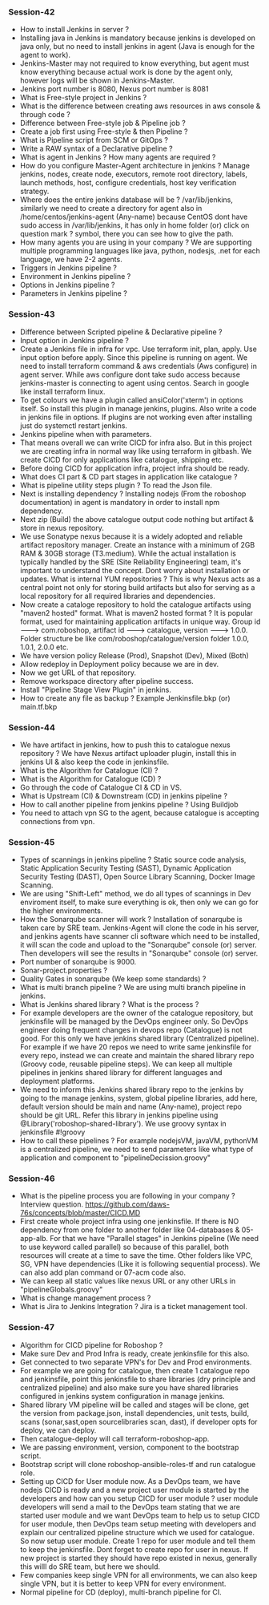 ### Session-42
- How to install Jenkins in server ?
- Installing java in Jenkins is mandatory because jenkins is developed on java only, but no need to install
  jenkins in agent (Java is enough for the agent to work).
- Jenkins-Master may not required to know everything, but agent must know everything because actual work is
  done by the agent only, however logs will be shown in Jenkins-Master.
- Jenkins port number is 8080, Nexus port number is 8081
- What is Free-style project in Jenkins ?
- What is the difference between creating aws resources in aws console & through code ?
- Difference between Free-style job & Pipeline job ?
- Create a job first using Free-style & then Pipeline ?
- What is Pipeline script from SCM or GitOps ? 
- Write a RAW syntax of a Declarative pipeline ?
- What is agent in Jenkins ? How many agents are required ?
- How do you configure Master-Agent architecture in jenkins ? Manage jenkins, nodes, create node, executors,
  remote root directory, labels, launch methods, host, configure credentials, host key verification strategy. 
- Where does the entire jenkins database will be ? /var/lib/jenkins, similarly we need to create a directory
  for agent also in /home/centos/jenkins-agent (Any-name) because CentOS dont have sudo access in
  /var/lib/jenkins, it has only in home folder (or) click on question mark ? symbol, there you can see how to
  give the path.
- How many agents you are using in your company ? We are supporting multiple programming languages like java,
  python, nodesjs, .net for each language, we have 2-2 agents.
- Triggers in Jenkins pipeline ?
- Environment in Jenkins pipeline ?
- Options in Jenkins pipeline ?
- Parameters in Jenkins pipeline ?

### Session-43
- Difference between Scripted pipeline & Declarative pipeline ?
- Input option in Jenkins pipeline ?
- Create a Jenkins file in infra for vpc. Use terraform init, plan, apply. Use input option before apply.
  Since this pipeline is running on agent. We need to install terraform command & aws credentials (Aws
  configure) in agent server. While aws configure dont take sudo access because jenkins-master is connecting
  to agent using centos. Search in google like install terraform linux.
- To get colours we have a plugin called ansiColor('xterm') in options itself. So install this plugin in
  manage jenkins, plugins. Also write a code in jenkins file in options. If plugins are not working even after
  installing just do systemctl restart jenkins.
- Jenkins pipeline when with parameters.
- That means overall we can write CICD for infra also. But in this project we are creating infra in normal way
  like using terraform in gitbash. We create CICD for only applications like catalogue, shipping etc.
- Before doing CICD for application infra, project infra should be ready.
- What does CI part & CD part stages in application like catalogue ?
- What is pipeline utility steps plugin ? To read the Json file.
- Next is installing dependency ? Installing nodejs (From the roboshop documentation) in agent is mandatory
  in order to install npm dependency.
- Next zip (Build) the above catalogue output code nothing but artifact & store in nexus repository.
- We use Sonatype nexus because it is a widely adopted and reliable artifact repository manager. Create an
  instance with a minimum of 2GB RAM & 30GB storage (T3.medium). While the actual installation is typically
  handled by the SRE (Site Reliability Engineering) team, it's important to understand the concept. Dont worry
  about installation or updates. What is internal YUM repositories ? This is why Nexus acts as a central point
  not only for storing build artifacts but also for serving as a local repository for all required libraries
  and dependencies.
- Now create a cataloge repository to hold the catalogue artifacts using "maven2 hosted" format. What is
  maven2 hosted format ? It is popular format, used for maintaining application artifacts in unique way. Group
  id ---> com.roboshop, artifact id ---> catalogue, version ---> 1.0.0. Folder structure be like
  com/roboshop/catalogue/version folder 1.0.0, 1.0.1, 2.0.0 etc.
- We have version policy Release (Prod), Snapshot (Dev), Mixed (Both)
- Allow redeploy in Deployment policy because we are in dev.
- Now we get URL of that repository.
- Remove workspace directory after pipeline success.
- Install "Pipeline Stage View Plugin" in jenkins.
- How to create any file as backup ? Example Jenkinsfile.bkp (or) main.tf.bkp

### Session-44
- We have artifact in jenkins, how to push this to catalogue nexus repository ? We have Nexus artifact
  uploader plugin, install this in jenkins UI & also keep the code in jenkinsfile.
- What is the Algorithm for Catalogue (CI) ?
- What is the Algorithm for Catalogue (CD) ?
- Go through the code of Catalogue CI & CD in VS.
- What is Upstream (CI) & Downstream (CD) in jenkins pipeline ?
- How to call another pipeline from jenkins pipeline ? Using Buildjob
- You need to attach vpn SG to the agent, because catalogue is accepting connections from vpn.

### Session-45
- Types of scannings in jenkins pipeline ? Static source code analysis, Static Application Security Testing
  (SAST), Dynamic Application Security Testing (DAST), Open Source Library Scanning, Docker Image Scanning.
- We are using "Shift-Left" method, we do all types of scannings in Dev enviroment itself, to make sure
  everything is ok, then only we can go for the higher environments.
- How the Sonarqube scanner will work ? Installation of sonarqube is taken care by SRE team. Jenkins-Agent
  will clone the code in his server, and jenkins agents have scanner cli software which need to be installed,
  it will scan the code and upload to the "Sonarqube" console (or) server. Then developers will see the
  results in "Sonarqube" console (or) server.
- Port number of sonarqube is 9000.
- Sonar-project.properties ?
- Quality Gates in sonarqube (We keep some standards) ?
- What is multi branch pipeline ? We are using multi branch pipeline in jenkins.
- What is Jenkins shared library ? What is the process ?
- For example developers are the owner of the catalogue repository, but jenkinsfile will be managed by the
  DevOps engineer only. So DevOps engineer doing frequent changes in devops repo (Catalogue) is not good. For
  this only we have jenkins shared library (Centralized pipeline). For example if we have 20 repos we need to
  write same jenkinsfile for every repo, instead we can create and maintain the shared library repo (Groovy
  code, reusable pipeline steps). We can keep all multiple pipelines in jenkins shared library for different
  languages and deployment platforms.
- We need to inform this Jenkins shared library repo to the jenkins by going to the manage jenkins, system,
  global pipeline libraries, add here, default version should be main and name (Any-name), project repo should
  be git URL. Refer this library in jenkins pipeline using @Library('roboshop-shared-library'). We use groovy
  syntax in jenkinsfile #!groovy
- How to call these pipelines ? For example nodejsVM, javaVM, pythonVM is a centralized pipeline, we need to
  send parameters like what type of application and component to "pipelineDecission.groovy"

### Session-46
- What is the pipeline process you are following in your company ? Interview question.
  https://github.com/daws-76s/concepts/blob/master/CICD.MD
- First create whole project infra using one jenkinsfile. If there is NO dependency from one folder to
  another folder like 04-databases & 05-app-alb. For that we have "Parallel stages" in Jenkins pipeline (We
  need to use keyword called parallel) so because of this parallel, both resources will create at a time to
  save the time. Other folders like VPC, SG, VPN have dependencies (Like it is following sequential process).
  We can also add plan command or 07-acm code also.
- We can keep all static values like nexus URL or any other URLs in "pipelineGlobals.groovy"
- What is change management process ?
- What is Jira to Jenkins Integration ? Jira is a ticket management tool.
  
### Session-47
- Algorithm for CICD pipeline for Roboshop ?
- Make sure Dev and Prod Infra is ready, create jenkinsfile for this also.
- Get connected to two separate VPN's for Dev and Prod environments.
- For example we are going for catalogue, then create 1 catalogue repo and jenkinsfile, point this
  jenkinsfile to share libraries (dry principle and centralized pipeline) and also make sure you have
  shared libraries configured in jenkins system configuration in manage jenkins.
- Shared library VM pipeline will be called and stages will be clone, get the version from package.json,
  install dependencies, unit tests, build, scans (sonar,sast,open sourcelibraries scan, dast), if developer
  opts for deploy, we can deploy.
- Then catalogue-deploy will call terraform-roboshop-app.
- We are passing environment, version, component to the bootstrap script.
- Bootstrap script will clone roboshop-ansible-roles-tf and run catalogue role.
- Setting up CICD for User module now. As a DevOps team, we have nodejs CICD is ready and a new project user
  module is started by the developers and how can you setup CICD for user module ? user module developers
  will send a mail to the DevOps team stating that we are started user module and we want DevOps team to help
  us to setup CICD for user module, then DevOps team setup meeting with developers and explain our
  centralized pipeline structure which we used for catalogue. So now setup user module. Create 1 repo for
  user module and tell them to keep the jenkinsfile. Dont forget to create repo for user in nexus. If new
  project is started they should have repo existed in nexus, generally this willl do SRE team, but here we
  should.
- Few companies keep single VPN for all environments, we can also keep single VPN, but it is better to
  keep VPN for every environment.
- Normal pipeline for CD (deploy), multi-branch pipeline for CI.
